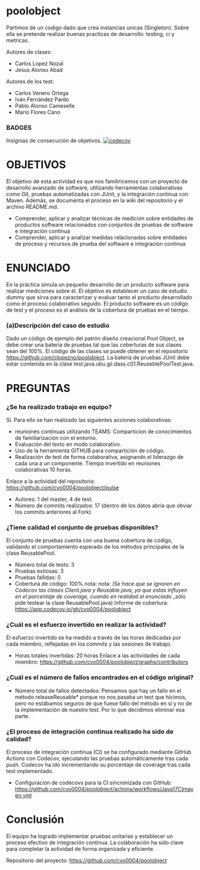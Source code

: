 poolobject
==========
Partimos de un codigo dado que crea instancias unicas (Singleton). 
Sobre ella se pretende realizar buenas practicas de desarrollo: testing, ci y metricas. 


Autores de clases:

- Carlos Lopez Nozal
- Jesus Alonso Abad

Autores de los test:
- Carlos Venero Ortega
- Iván Fernández Pardo
- Pablo Alonso Cameselle
- Mario Flores Cano

### BADGES 
Insignias de consecución de objetivos.
[![codecov](https://codecov.io/gh/cvo0004/poolobject/branch/master/graph/badge.svg?token=8GAMWS6JRQ)](https://codecov.io/gh/cvo0004/poolobject)

# **OBJETIVOS**
El objetivo de esta actividad es que nos familiricemos con un proyecto de desarrollo avanzado de software, utilizando herramientas colaborativas como Git, pruebas automatizadas con JUnit, y la integración continua con Maven. Además, se documenta el proceso en la wiki del repositorio y el archivo README.md.
- Comprender, aplicar y analizar técnicas de medición sobre entidades de productos software relacionados con conjuntos de pruebas de software e integración continua
- Comprender, aplicar y analizar medidas relacionadas sobre entidades de proceso y recursos de prueba del software e integración continua

# **ENUNCIADO**

En la práctica simula un pequeño desarrollo de un producto software para realizar mediciones sobre él. El objetivo es establecer un caso de estudio dummy que sirva para caracterizar y evaluar tanto el producto desarrollado como el proceso colaborativo seguido. El producto software es un código de test y el proceso es el análisis de la cobertura de pruebas en el tiempo.
### (a)Descripción del caso de estudio
Dado un código de ejemplo del patrón diseño creacional Pool Object, se debe crear una batería de pruebas tal que las coberturas de sus clases sean del 100%. El código de las clases se puede obtener en el repositorio https://github.com/clopezno/poolobject. La batería de pruebas JUnit debe estar contenida en la clase test.java.ubu.gii.dass.c01.ReuseblePoolTest.java.

# **PREGUNTAS**

### ¿Se ha realizado trabajo en equipo?
Sí. Para ello se han realizado las siguientes acciones colaborativas:
 - reuniones continuas utilizando TEAMS: Comparticion de conocimientos de familiarización con el entorno. 
 - Evaluación del texto en modo colaboratívo. 
 - Uso de la herramienta GITHUB para compartición de código. 
 - Realización de test de forma colaborativa, asignando el liderazgo de cada una a un componente.
Tiempo invertido en reuniones colaborativas 10 horas. 

Enlace a la actividad del repositorio: https://github.com/cvo0004/poolobject/pulse 
 - Autores: 1 del master, 4 de test. 
 - Número de commits realizados: 17 
(dentro de los datos abría que obviar los commits anteriores al Fork)
### ¿Tiene calidad el conjunto de pruebas disponibles?
El conjunto de pruebas cuenta con una buena cobertura de código, validando el comportamiento esperado de los métodos principales de la clase ReusablePool.
- Número total de tests: 3
- Pruebas exitosas: 3
- Pruebas fallidas: 0
- Cobertura de código: 100% nota: nota: _(Se hace que se ignoren en Codecov las clases Client.java y Reusable.java, ya que estas_
_influyen en el porcentaje de coverage, cuando en realidad el enunciado_
_sólo pide  testear la clase ReusablePool.java)
Informe de cobertura: https://app.codecov.io/gh/cvo0004/poolobject

### ¿Cuál es el esfuerzo invertido en realizar la actividad?
El esfuerzo invertido se ha medido a través de las horas dedicadas por cada miembro, reflejadas en los commits y las sesiones de trabajo.

- Horas totales invertidas: 20 horas
Enlace a las actividades de cada miembro: https://github.com/cvo0004/poolobject/graphs/contributors 

### ¿Cuál es el número de fallos encontrados en el código original?
- Número total de fallos detectados: Pensamos que hay un fallo en el método releaseReusable* porque no nos pasaba un test que hicimos, pero no estábamos seguros de que fuese fallo del método en sí y no de la implementación de nuestro test. Por lo que decidimos eliminar esa parte.

 
### ¿El proceso de integración continua realizado ha sido de calidad?
El proceso de integración continua (CI) se ha configurado mediante GitHub Actions con Codecov, ejecutando las pruebas automáticamente tras cada push. Codecov ha ido incrementando su porcentaje de coverage tras cada test implementado.

- Configuración de codecovs para la CI sincronizada con GitHub: https://github.com/cvo0004/poolobject/actions/workflows/Java17CImaven.yml 

# Conclusión
El equipo ha logrado implementar pruebas unitarias y establecer un proceso efectivo de integración continua. La colaboración ha sido clave para completar la actividad de forma organizada y eficiente.

Repositorio del proyecto: https://github.com/cvo0004/poolobject 
